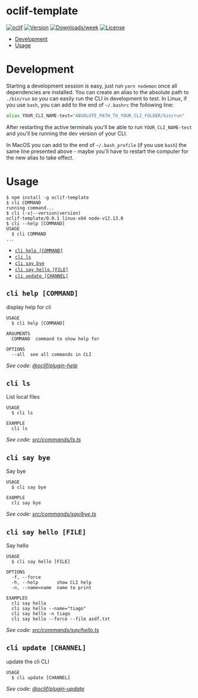 oclif-template
==============

[![oclif](https://img.shields.io/badge/cli-oclif-brightgreen.svg)](https://oclif.io)
[![Version](https://img.shields.io/npm/v/oclif-template.svg)](https://npmjs.org/package/oclif-template)
[![Downloads/week](https://img.shields.io/npm/dw/oclif-template.svg)](https://npmjs.org/package/oclif-template)
[![License](https://img.shields.io/npm/l/oclif-template.svg)](https://github.com/tiagonapoli/oclif-template/blob/master/package.json)

<!-- toc -->
* [Development](#development)
* [Usage](#usage)
<!-- tocstop -->

# Development

Starting a development session is easy, just run `yarn nodemon` once all dependencies are installed. You can create an alias to the absolute path to `./bin/run` so you can easily run the CLI in development to test. In Linux, if you use `bash`, you can add to the end of `~/.bashrc` the following line:
```sh
alias YOUR_CLI_NAME-test="ABSOLUTE_PATH_TO_YOUR_CLI_FOLDER/bin/run"
```
After restarting the active terminals you'll be able to run `YOUR_CLI_NAME-test` and you'll be running the dev version of your CLI.

In MacOS you can add to the end of `~/.bash_profile` (if you use `bash`) the same line presented above - maybe you'll have to restart the computer for the new alias to take effect.

# Usage
<!-- usage -->
```sh-session
$ npm install -g oclif-template
$ cli COMMAND
running command...
$ cli (-v|--version|version)
oclif-template/0.0.1 linux-x64 node-v12.13.0
$ cli --help [COMMAND]
USAGE
  $ cli COMMAND
...
```
<!-- usagestop -->

<!-- commands -->
* [`cli help [COMMAND]`](#cli-help-command)
* [`cli ls`](#cli-ls)
* [`cli say bye`](#cli-say-bye)
* [`cli say hello [FILE]`](#cli-say-hello-file)
* [`cli update [CHANNEL]`](#cli-update-channel)

## `cli help [COMMAND]`

display help for cli

```
USAGE
  $ cli help [COMMAND]

ARGUMENTS
  COMMAND  command to show help for

OPTIONS
  --all  see all commands in CLI
```

_See code: [@oclif/plugin-help](https://github.com/oclif/plugin-help/blob/v2.2.3/src/commands/help.ts)_

## `cli ls`

List local files

```
USAGE
  $ cli ls

EXAMPLE
  cli ls
```

_See code: [src/commands/ls.ts](https://github.com/tiagonapoli/oclif-template/blob/v0.0.1/src/commands/ls.ts)_

## `cli say bye`

Say bye

```
USAGE
  $ cli say bye

EXAMPLE
  cli say bye
```

_See code: [src/commands/say/bye.ts](https://github.com/tiagonapoli/oclif-template/blob/v0.0.1/src/commands/say/bye.ts)_

## `cli say hello [FILE]`

Say hello

```
USAGE
  $ cli say hello [FILE]

OPTIONS
  -f, --force
  -h, --help       show CLI help
  -n, --name=name  name to print

EXAMPLES
  cli say hello
  cli say hello --name="tiago"
  cli say hello -n tiago
  cli say hello --force --file asdf.txt
```

_See code: [src/commands/say/hello.ts](https://github.com/tiagonapoli/oclif-template/blob/v0.0.1/src/commands/say/hello.ts)_

## `cli update [CHANNEL]`

update the cli CLI

```
USAGE
  $ cli update [CHANNEL]
```

_See code: [@oclif/plugin-update](https://github.com/oclif/plugin-update/blob/v1.3.9/src/commands/update.ts)_
<!-- commandsstop -->
